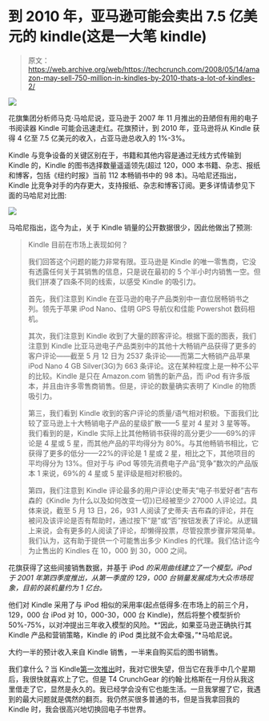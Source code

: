 # 到 2010 年，亚马逊可能会卖出 7.5 亿美元的 kindle(这是一大笔 kindle)

> 原文：<https://web.archive.org/web/https://techcrunch.com/2008/05/14/amazon-may-sell-750-million-in-kindles-by-2010-thats-a-lot-of-kindles-2/>

![](img/779c97d036e9177dbe29ff257752219e.png)

花旗集团分析师马克·马哈尼说，亚马逊于 2007 年 11 月推出的丑陋但有用的电子书阅读器 Kindle 可能会迅速走红。花旗预计，到 2010 年，亚马逊将从 Kindle 获得 4 亿至 7.5 亿美元的收入，占亚马逊总收入的 1%-3%。

Kindle 与竞争设备的关键区别在于，书籍和其他内容是通过无线方式传输到 Kindle 的，Kindle 的图书选择数量遥遥领先(超过 120，000 本书籍、杂志、报纸和博客，包括《纽约时报》当前 112 本畅销书中的 98 本)。马哈尼还指出，Kindle 比竞争对手的内存更大，支持报纸、杂志和博客订阅。更多详情请参见下面的马哈尼对比图:

![](img/deac0c598176f2fcb03c42e7ad595fb9.png)

马哈尼指出，迄今为止，关于 Kindle 销量的公开数据很少，因此他做出了预测:

> Kindle 目前在市场上表现如何？
> 
> 我们回答这个问题的能力非常有限。亚马逊是 Kindle 的唯一零售商，它没有透露任何关于其销售的信息，只是说在最初的 5 个半小时内销售一空。但我们拼凑了四条不同的线索，以感受 Kindle 的吸引力。
> 
> 首先，我们注意到 Kindle 在亚马逊的电子产品类别中一直位居畅销书之列。领先于苹果 iPod Nano、佳明 GPS 导航仪和佳能 Powershot 数码相机。
> 
> 其次，我们注意到 Kindle 收到了大量的顾客评论。根据下面的图表，我们注意到 Kindle 比亚马逊电子产品类别中的其他十大畅销产品获得了更多的客户评论——截至 5 月 12 日为 2537 条评论——而第二大畅销产品苹果 iPod Nano 4 GB Silver(3G)为 663 条评论。这在某种程度上是一种不公平的比较。Kindle 是只在 Amazon.com 销售的新产品，而 iPod 有许多版本，并且由许多零售商销售。但是，评论的数量确实表明了 Kindle 的物质吸引力。
> 
> 第三，我们看到 Kindle 收到的客户评论的质量/语气相对积极。下面我们比较了亚马逊上十大畅销电子产品的星级扩散——5 星对 4 星对 3 星等等。我们看到的是，Kindle 实际上比其他畅销书获得的高分更少——69%的评论是 4 星或 5 星，而其他产品的平均得分为 80%。与其他畅销书相比，它获得了更多的低分——22%的评论是 1 星或 2 星，相比之下，其他项目的平均得分为 13%。但对于与 iPod 等领先消费电子产品“竞争”数次的产品版本 1 来说，69%的 4 星或 5 星评级是相对积极的。
> 
> 第四，我们注意到 Kindle 评论最多的用户评论(史蒂夫“电子书爱好者”吉布森的《Kindle 为什么以及如何改变一切》)已经被至少 27000 人评论过。具体来说，截至 5 月 13 日，26，931 人阅读了史蒂夫·吉布森的评论，并在被问及该评论是否有帮助时，通过按下“是”或“否”按钮发表了评论。从逻辑上来说，会有更多的人阅读了评论，却懒得投票，尽管投票步骤非常简单。我们认为，这有助于提供一个可能售出多少 Kindles 的代理。我们估计迄今为止售出的 Kindles 在 10，000 到 30，000 之间。

花旗获得了这些间接销售数据，并基于 iPod *的采用曲线建立了一个模型。iPod 于 2001 年第四季度推出，从第一季度的 129，000 台销量发展成为大众市场现象，目前的装机量约为 1 亿台。*

他们对 Kindle 采用了与 iPod 相似的采用率(起点低得多:在市场上的前三个月，129，000 台 iPod 对 10，000-30，000 台 Kindle)，然后将整个模型折价 50%-75%，以对冲提出三年收入模型的风险。*“因此，如果亚马逊正确执行其 Kindle 产品和营销策略，Kindle 的 iPod 类比就不会太牵强，”*马哈尼说。

大约一半的预计收入来自 Kindle 销售，一半来自购买后的图书销售。

我们拿什么？当 Kindle[第一次推出](https://web.archive.org/web/20230315095322/https://techcrunch.com/2007/11/21/kindle-web-browsing-experience-is-horrible/)时，我对它很失望，但当它在我手中几个星期后，我很快就喜欢上了它。但是 T4 CrunchGear 的约翰·比格斯在一月份从我这里借走了它，显然是永久的。我已经学会没有它也能生活。一旦我掌握了它，我遇到的最大问题就是偶然的翻页。我仍然买很多普通的书，但是当我拿回我的 Kindle 时，我会很高兴地切换回电子书世界。